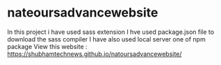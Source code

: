 # nateoursadvancewebsite

In this project i have used sass extension
I hve used package.json file to download the sass compiler
I have also used local server one of npm package 
View this website  :   https://shubhamtechnews.github.io/natoursadvancewebsite/
